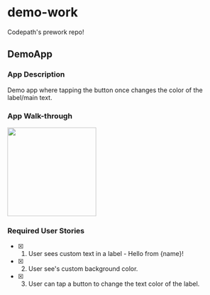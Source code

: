 # demo-work
Codepath's prework repo!

## DemoApp

### App Description
Demo app where tapping the button once changes the color of the label/main text.

### App Walk-through
<img src="https://recordit.co/mwOiIpPuzI.gif" width=200><br>

### Required User Stories
- [x] 1. User sees custom text in a label - Hello from {name}!
- [x] 2. User see's custom background color.
- [x] 3. User can tap a button to change the text color of the label.
